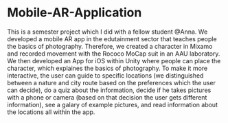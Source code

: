 # Mobile-AR-Application

This is a semester project which I did with a fellow student @Anna.
We developed a mobile AR app in the edutainment sector that teaches people the basics of photography.
Therefore, we created a character in Mixamo and recorded movement with the Rococo MoCap suit in an AAU laboratory.
We then developed an App for iOS within Unity where people can place the character, which explaines the basics of photography.
To make it more interactive, the user can guide to specific locations (we distinguished between a nature and city route
based on the preferences which the user can decide), do a quiz about the information, decide if he 
takes pictures with a phone or camera (based on that decision the user gets different information), see a galary of
example pictures, and read information about the locations all within the app.
